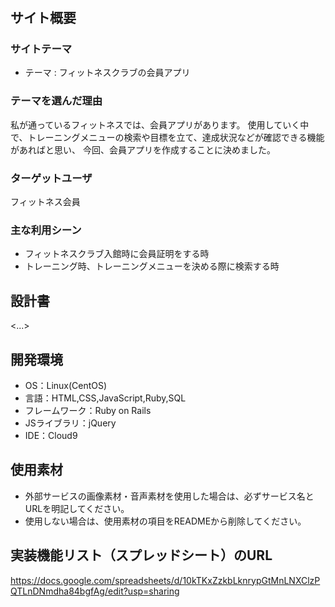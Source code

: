# <HappyFitness>

## サイト概要
### サイトテーマ
- テーマ : フィットネスクラブの会員アプリ

### テーマを選んだ理由
  私が通っているフィットネスでは、会員アプリがあります。
  使用していく中で、トレーニングメニューの検索や目標を立て、達成状況などが確認できる機能があればと思い、
  今回、会員アプリを作成することに決めました。

### ターゲットユーザ
  フィットネス会員

### 主な利用シーン
- フィットネスクラブ入館時に会員証明をする時
- トレーニング時、トレーニングメニューを決める際に検索する時

## 設計書
<...>

## 開発環境
- OS：Linux(CentOS)
- 言語：HTML,CSS,JavaScript,Ruby,SQL
- フレームワーク：Ruby on Rails
- JSライブラリ：jQuery
- IDE：Cloud9

## 使用素材
- 外部サービスの画像素材・音声素材を使用した場合は、必ずサービス名とURLを明記してください。
- 使用しない場合は、使用素材の項目をREADMEから削除してください。

## 実装機能リスト（スプレッドシート）のURL
  https://docs.google.com/spreadsheets/d/10kTKxZzkbLknrypGtMnLNXClzPQTLnDNmdha84bgfAg/edit?usp=sharing
